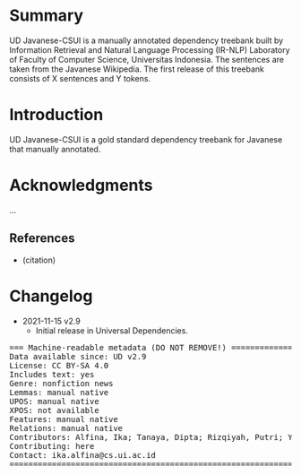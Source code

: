# Summary

UD Javanese-CSUI is a manually annotated dependency treebank built by Information Retrieval and Natural Language Processing (IR-NLP) Laboratory of Faculty of Computer Science, Universitas Indonesia. The sentences are taken from the Javanese Wikipedia. The first release of this treebank consists of X sentences and Y tokens.  


# Introduction

UD Javanese-CSUI is a gold standard dependency treebank for Javanese that manually annotated.


# Acknowledgments

...

## References

* (citation)


# Changelog

* 2021-11-15 v2.9
  * Initial release in Universal Dependencies.


<pre>
=== Machine-readable metadata (DO NOT REMOVE!) ================================
Data available since: UD v2.9
License: CC BY-SA 4.0
Includes text: yes
Genre: nonfiction news
Lemmas: manual native
UPOS: manual native
XPOS: not available
Features: manual native
Relations: manual native
Contributors: Alfina, Ika; Tanaya, Dipta; Rizqiyah, Putri; Yuliawati, Arlisa; Wijono, Sri Hartati; Dinakaramani, Arawinda
Contributing: here
Contact: ika.alfina@cs.ui.ac.id
===============================================================================
</pre>
